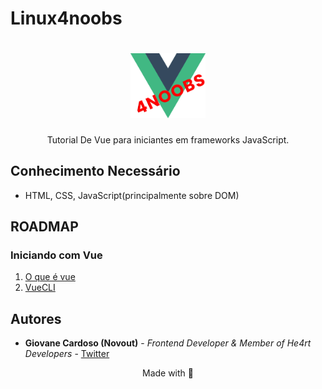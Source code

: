 # Linux4noobs

<h1 align="center">
  <img src="../assets/vue2.png" alt="Vue logo" width="120">
</h1>

<p align="center">Tutorial De Vue para iniciantes em frameworks JavaScript.</p>


## Conhecimento Necessário

- HTML, CSS, JavaScript(principalmente sobre DOM)

## ROADMAP

### Iniciando com Vue

  1. [O que é vue](1-Iniciando%20com%20Vue/1-O%20que%20e%20vue.md)
  2. [VueCLI](1-Iniciando%20com%20Vue/2-VueCLI.md)

## Autores

* **Giovane Cardoso (Novout)** -  *Frontend Developer & Member of He4rt Developers* - [Twitter](https://twitter.com/NovoutT)


<p align="center">Made with 💜</p>

